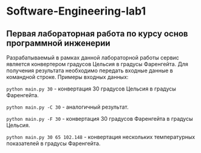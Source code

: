 # Software-Engineering-lab1

## Первая лабораторная работа по курсу основ программной инженерии

Разрабатываемый в рамках данной лабораторной работы сервис является конвертером градусов Цельсия в градусы Фаренгейта.
Для получения результата необходимо передать входные данные в командной строке. Примеры входных данных:

```python main.py 30``` - конвертация 30 градусов Цельсия в градусы Фаренгейта.

```python main.py -C 30``` - аналогичный результат.

```python main.py -F 30``` - конвертация 30 градусов Фаренгейта в градусы Цельсия.

```python main.py 30 65 102.148``` - конвертация нескольких температурных показателей в градусы Фаренгейта. 
